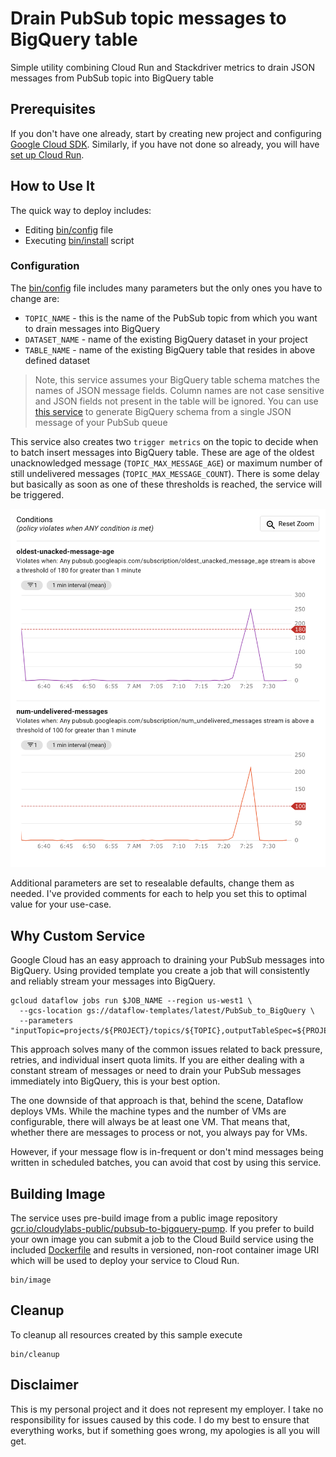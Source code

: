 # Drain PubSub topic messages to BigQuery table

Simple utility combining Cloud Run and Stackdriver metrics to drain JSON messages from PubSub topic into BigQuery table

## Prerequisites

If you don't have one already, start by creating new project and configuring [Google Cloud SDK](https://cloud.google.com/sdk/docs/). Similarly, if you have not done so already, you will have [set up Cloud Run](https://cloud.google.com/run/docs/setup).

## How to Use It

The quick way to deploy includes:

* Editing [bin/config](bin/config) file
* Executing [bin/install](bin/install) script

### Configuration

The [bin/config](bin/config) file includes many parameters but the only ones you have to change are:

* `TOPIC_NAME` - this is the name of the PubSub topic from which you want to drain messages into BigQuery
* `DATASET_NAME` - name of the existing BigQuery dataset in your project
* `TABLE_NAME` - name of the existing BigQuery table that resides in above defined dataset

> Note, this service assumes your BigQuery table schema matches the names of JSON message fields. Column names are not case sensitive and JSON fields not present in the table will be ignored. You can use [this service](https://bigquery-json-schema-generator.com/) to generate BigQuery schema from a single JSON message of your PubSub queue

This service also creates two `trigger metrics` on the topic to decide when to batch insert messages into BigQuery table. These are age of the oldest unacknowledged message (`TOPIC_MAX_MESSAGE_AGE`) or maximum number of still undelivered messages (`TOPIC_MAX_MESSAGE_COUNT`). There is some delay but basically as soon as one of these thresholds is reached, the service will be triggered.

![](images/policy.png)

Additional parameters are set to resealable defaults, change them as needed. I've provided comments for each to help you set this to optimal value for your use-case.


## Why Custom Service

Google Cloud has an easy approach to draining your PubSub messages into BigQuery. Using provided template you create a job that will consistently and reliably stream your messages into BigQuery.

```shell
gcloud dataflow jobs run $JOB_NAME --region us-west1 \
  --gcs-location gs://dataflow-templates/latest/PubSub_to_BigQuery \
  --parameters "inputTopic=projects/${PROJECT}/topics/${TOPIC},outputTableSpec=${PROJECT}:${DATASET}.${TABLE}"
```

This approach solves many of the common issues related to back pressure, retries, and individual insert quota limits. If you are either dealing with a constant stream of messages or need to drain your PubSub messages immediately into BigQuery, this is your best option.

The one downside of that approach is that, behind the scene, Dataflow deploys VMs. While the machine types and the number of VMs are configurable, there will always be at least one VM. That means that, whether there are messages to process or not, you always pay for VMs.

However, if your message flow is in-frequent or don't mind messages being written in scheduled batches, you can avoid that cost by using this service.


## Building Image

The service uses pre-build image from a public image repository [gcr.io/cloudylabs-public/pubsub-to-bigquery-pump](gcr.io/cloudylabs-public/pubsub-to-bigquery-pump). If you prefer to build your own image you can submit a job to the Cloud Build service using the included [Dockerfile](./Dockerfile) and results in versioned, non-root container image URI which will be used to deploy your service to Cloud Run.

```shell
bin/image
```

## Cleanup

To cleanup all resources created by this sample execute

```shell
bin/cleanup
```

## Disclaimer

This is my personal project and it does not represent my employer. I take no responsibility for issues caused by this code. I do my best to ensure that everything works, but if something goes wrong, my apologies is all you will get.


